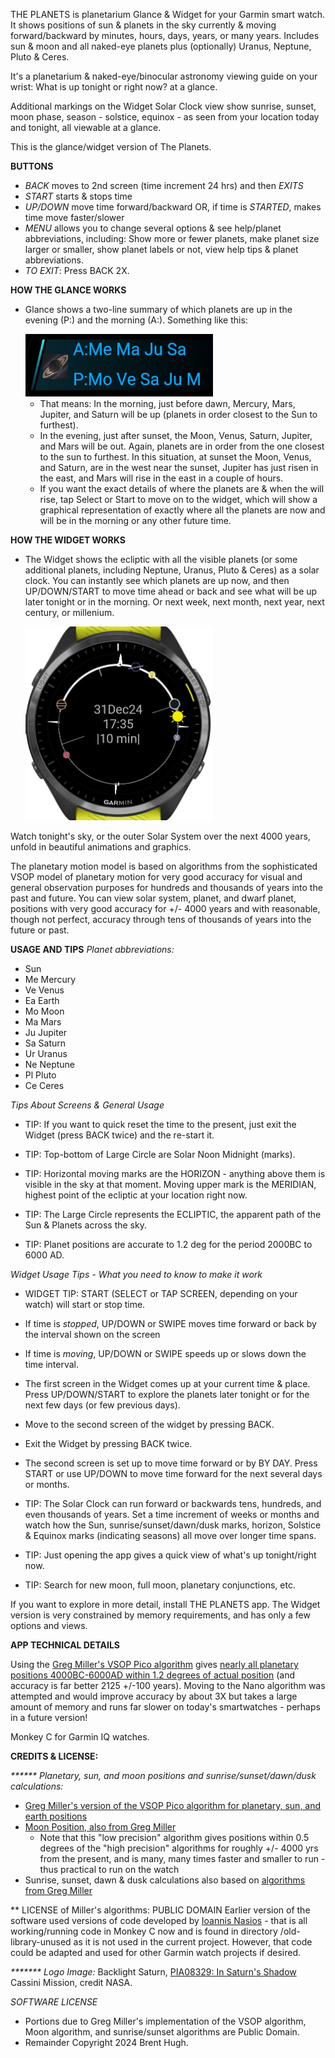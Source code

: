 THE PLANETS is planetarium Glance & Widget for your Garmin smart watch. It shows positions of sun & planets in the sky currently & moving forward/backward by minutes, hours, days, years, or many years. Includes sun & moon and all naked-eye planets plus (optionally) Uranus, Neptune, Pluto & Ceres.

It's a planetarium & naked-eye/binocular astronomy viewing guide on your wrist: What is up tonight or right now? at a glance.

Additional markings on the Widget Solar Clock view show sunrise, sunset, moon phase, season - solstice, equinox - as seen from your location today and tonight, all viewable at a glance.  

This is the glance/widget version of The Planets.

**BUTTONS**
 * _BACK_ moves to 2nd screen (time increment 24 hrs) and then _EXITS_
 * _START_ starts & stops time
 * _UP/DOWN_ move time forward/backward OR, if time is _STARTED_, makes time move faster/slower
 * _MENU_ allows you to change several options & see help/planet abbreviations, including: Show more or fewer planets, make planet size larger or smaller, show planet labels or not, view help tips & planet abbreviations.
 * _TO EXIT_: Press BACK 2X.

**HOW THE GLANCE WORKS**
 - Glance shows a two-line summary of which planets are up in the evening (P:) and the morning (A:).  Something like this:
   
   <img src="marketing/photos/glance-sample-closeup-FR965.jpg" width = 300px>  
   
    - That means: In the morning, just before dawn, Mercury, Mars, Jupiter, and Saturn will be up (planets in order closest to the Sun to furthest).
    - In the evening, just after sunset, the Moon, Venus, Saturn, Jupiter, and Mars will be out. Again, planets are in order from  the one closest to the sun to furthest. In this situation, at sunset the Moon, Venus, and Saturn, are in the west near the sunset, Jupiter has just risen in the east, and Mars will rise in the east in a couple of hours.
   - If you want the exact details of where the planets are & when the will rise, tap Select or Start to move on to the widget, which will show a graphical representation of exactly where all the planets are now and will be in the morning or any other future time.

**HOW THE WIDGET WORKS**   
 - The Widget shows the ecliptic with all the visible planets (or some additional planets, including Neptune, Uranus, Pluto & Ceres) as a solar clock. You can instantly see which planets are up now, and then UP/DOWN/START to move time ahead or back and see what will be up later tonight or in the morning.  Or next week, next month, next year, next century, or millenium.   

   <img src="marketing/photos/ecliptic-sample-FR956-fullwatch.jpg" width = 300px>

Watch tonight's sky, or the outer Solar System over the next 4000 years, unfold in beautiful animations and graphics.

The planetary motion model is based on algorithms from the sophisticated VSOP model of planetary motion for very good accuracy for visual and general observation purposes for hundreds and thousands of years into the past and future. You can view solar system, planet, and dwarf planet, positions with very good accuracy for +/- 4000 years and with reasonable, though not perfect, accuracy through tens of thousands of years into the future or past.

**USAGE AND TIPS**
*Planet abbreviations:*
 * Sun
 * Me Mercury
 * Ve Venus
 * Ea Earth
 * Mo Moon
 * Ma Mars
 * Ju Jupiter
 * Sa Saturn     
 * Ur Uranus 
 * Ne Neptune     
 * Pl Pluto
 * Ce Ceres

_Tips About Screens & General Usage_

 * TIP: If you want to quick reset the time to the present, just exit the Widget (press BACK twice) and the re-start it.
   
 * TIP: Top-bottom of Large Circle are Solar Noon Midnight (marks). 

 * TIP: Horizontal moving marks are the HORIZON - anything above them is visible in the sky at that moment. Moving upper mark is the MERIDIAN, highest point of the ecliptic at your location right now. 

 * TIP: The Large Circle represents the ECLIPTIC, the apparent path of the Sun & Planets across the sky.

 * TIP: Planet positions are accurate to 1.2 deg for the period 2000BC to 6000 AD.

_Widget Usage Tips - What you need to know to make it work_

 * WIDGET TIP: START (SELECT or TAP SCREEN, depending on your watch) will start or stop time.

 * If time is _stopped_, UP/DOWN or SWIPE moves time forward or back by the interval shown on the screen

 * If time is _moving_, UP/DOWN or SWIPE speeds up or slows down the time interval.

 * The first screen in the Widget comes up at your current time & place.  Press UP/DOWN/START to explore the planets later tonight or for the next few days (or few previous days).
 * Move to the second screen of the widget by pressing BACK.
 * Exit the Widget by pressing BACK twice.
 * The second screen is set up to move time forward or by BY DAY.  Press START or use UP/DOWN to move time forward for the next several days or months.
 * TIP: The Solar Clock can run forward or backwards tens, hundreds, and even thousands of years.  Set a time increment of weeks or months and watch how the Sun, sunrise/sunset/dawn/dusk marks, horizon, Solstice & Equinox marks (indicating seasons) all move over longer time spans.

 * TIP: Just opening the app gives a quick view of what's up tonight/right now. 

 * TIP: Search for new moon, full moon, planetary conjunctions, etc.
   
 If you want to explore in more detail, install THE PLANETS app.  The Widget version is very constrained by memory requirements, and has only a few options and views.

**APP TECHNICAL DETAILS**

Using the [Greg Miller's VSOP Pico algorithm](https://github.com/gmiller123456/vsop87-multilang/blob/master/Languages/JavaScript/vsop87a_pico.js) gives [nearly all planetary positions 4000BC-6000AD within 1.2 degrees of actual position](https://celestialprogramming.com/vsop87-multilang/index.html) (and accuracy is far better 2125 +/-100 years).  Moving to the Nano algorithm was attempted and would improve accuracy by about 3X but takes a large amount of memory and runs far slower on today's smartwatches - perhaps in a future version!

Monkey C for Garmin IQ watches.

**CREDITS & LICENSE:**

_****** Planetary, sun, and moon positions and sunrise/sunset/dawn/dusk calculations:_  
 * [Greg Miller's version of the VSOP Pico algorithm for planetary, sun, and earth positions](https://github.com/gmiller123456/vsop87-multilang/blob/master/Languages/JavaScript/vsop87a_pico.js)
 * [Moon Position, also from Greg Miller](https://www.celestialprogramming.com/lowprecisionmoonposition.html)
   *  Note that this "low precision" algorithm gives positions within 0.5 degrees of the "high precision" algorithms for roughly +/- 4000 yrs from the present, and is many, many times faster and smaller to run - thus practical to run on the watch
 * Sunrise, sunset, dawn & dusk calculations also based on [algorithms from Greg Miller](https://www.celestialprogramming.com/riseandsetgraph/index.html)

 ** LICENSE of Miller's algorithms: PUBLIC DOMAIN
 Earlier version of the software used versions of code developed by [Ioannis Nasios](https://github.com/IoannisNasios/solarsystem) - that is all working/running code in Monkey C now and is found in directory /old-library-unused as it is not used in the current project.  However, that code could be adapted and used for other Garmin watch projects if desired.

 _******* Logo Image:_ Backlight Saturn, [PIA08329: In Saturn's Shadow](https://photojournal.jpl.nasa.gov/catalog/PIA08329) Cassini Mission, credit NASA.

_SOFTWARE LICENSE_
 * Portions due to Greg Miller's implementation of the VSOP algorithm, Moon algorithm, and sunrise/sunset algorithms are Public Domain.
 * Remainder Copyright 2024 Brent Hugh.

